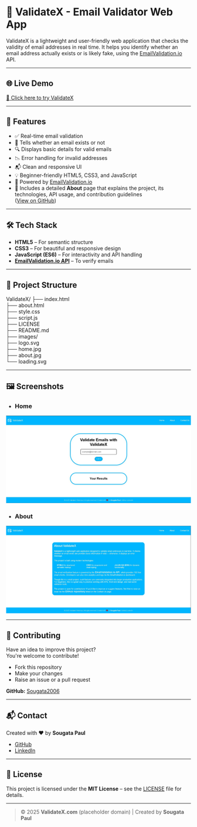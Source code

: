 # 📧 ValidateX - Email Validator Web App

ValidateX is a lightweight and user-friendly web application that checks the validity of email addresses in real time. It helps you identify whether an email address actually exists or is likely fake, using the [EmailValidation.io](https://emailvalidation.io) API.

---

## 🌐 Live Demo

[🔗 Click here to try ValidateX](#) 

---

## 🚀 Features

- ✅ Real-time email validation
- 🧠 Tells whether an email exists or not
- 🔍 Displays basic details for valid emails
- 📉 Error handling for invalid addresses
- 📬 Clean and responsive UI
- 💡 Beginner-friendly HTML5, CSS3, and JavaScript
- 🔐 Powered by [EmailValidation.io](https://emailvalidation.io)
- 📖 Includes a detailed **About** page that explains the project, its technologies, API usage, and contribution guidelines  
  ([View on GitHub](https://github.com/Sougata2006)) 

---

## 🛠️ Tech Stack

- **HTML5** – For semantic structure  
- **CSS3** – For beautiful and responsive design  
- **JavaScript (ES6)** – For interactivity and API handling  
- **[EmailValidation.io API](https://emailvalidation.io)** – To verify emails 

---

## 📂 Project Structure

ValidateX/
├── index.html              
├── about.html              
├── style.css             
├── script.js         
├── LICENSE                
├── README.md             
├── images/                
    ├── logo.svg         
    ├── home.jpg        
    ├── about.jpg        
    └── loading.svg         

---

## 🖼️ Screenshots

- ### Home
![Home Page](images/home.jpg)

- ### About
![About Page](images/about.jpg)

---

## 🤝 Contributing

Have an idea to improve this project?  
You're welcome to contribute!  

- Fork this repository
- Make your changes
- Raise an issue or a pull request

**GitHub:** [Sougata2006](https://github.com/Sougata2006)

---

## 📬 Contact

Created with ❤️ by **Sougata Paul**  
- [GitHub](https://github.com/Sougata2006)  
- [LinkedIn](https://www.linkedin.com/in/sougata-paul/)

---

## 📄 License

This project is licensed under the **MIT License** – see the [LICENSE](LICENSE) file for details.

---

> © 2025 **ValidateX.com** (placeholder domain) | Created by **Sougata Paul**
